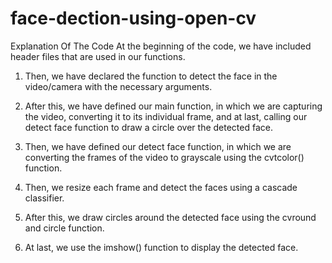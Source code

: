 # face-dection-using-open-cv
Explanation Of The Code
At the beginning of the code, we have included header files that are used in our functions.

1. Then, we have declared the function to detect the face in the video/camera with the necessary arguments.

2. After this, we have defined our main function, in which we are capturing the video, converting it to its individual frame, and at last, calling our detect face function to draw a circle over the detected face.

3. Then, we have defined our detect face function, in which we are converting the frames of the video to grayscale using the cvtcolor() function.

4. Then, we resize each frame and detect the faces using a cascade classifier.

5. After this, we draw circles around the detected face using the cvround and circle function.

6. At last, we use the imshow() function to display the detected face.
